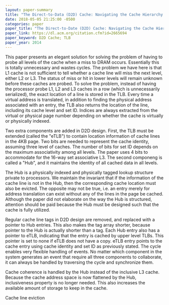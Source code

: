 ```yaml
---
layout: paper-summary
title: "The Direct-to-Data (D2D) Cache: Navigating the Cache Hierarchy with a Single Lookup"
date: 2018-05-05 21:25:00 -0500
categories: paper
paper_title: "The Direct-to-Date (D2D) Cache: Navigating the Cache Hierarchy with a Single Lookup"
paper_link: https://dl.acm.org/citation.cfm?id=2665694
paper_keyword: D2D Cache; TLB
paper_year: 2014
---
```


This paper presents an elegant solution for solving the problem of having to probe all levels of 
the cache when a miss to DRAM occurs. Essentially this is totally unnecessary and wastes cycles. The 
problem we have here is that L1 cache is not sufficient to tell whether a cache line will miss the next level,
either L2 or L3. The status of miss or hit in lower levels will remain unknown before these caches are
probed. To solve the problem, instead of having the processor probe L1, L2 and L3 caches in a row (which 
is unnecessarily serialized), the exact location of a line is stored in the TLB. Every time a virtual address
is translated, in addition to finding the physical address associated with an entry, the TLB also 
returns the location of the line, including its cache level and set ID. Indices are always extracted from
the virtual or physical page number depending on whether the cache is virtually or physically indexed.

Two extra components are added in D2D design. First, the TLB must be extended (called the "eTLB") to contain
location information of cache lines in the 4KB page. Two bits are needed to represent the cache identity, assuming three level of caches.
The number of bits for set ID depends on the maximum associativity among all levels. The paper uses 4 bits to accommodate for 
the 16-way set associative L3. The second componeng is called a "Hub", and it maintains the identity of all cached data
in all levels. 

The Hub is a physically indexed and physically tagged lookup structure private to processors.
We maintain the invariant that if the information of the cache line is not in the Hub, then the corresponding cache 
location must also be evicted. The opposite may not be true, i.e. an entry merely for address translation can exist
without any of the lines in the page be cached.
Although the paper did not elaborate on the way the Hub is structured, attention should be paid because the Hub must be 
designed such that the cache is fully utilized.

Regular cache line tags in D2D design are removed, and replaced with a pointer to Hub entries. This 
also makes the tag array shorter, because pointer to the Hub is actually shorter than a tag. Each Hub entry also has 
a pointer to eTLB, indicating that the entry is cached by upper level TLBs. This pointer is set to none if eTLB
does not have a copy. eTLB entry points to the cache entry using cache identity and set ID as previously stated. 
The cycle enables very flexible handling of events. No matter which component in the 
system generates an event that require all three components to collaborate, it can always be handled by traversing
the cycle and synchronize them. 

Cache coherence is handled by the Hub instead of the inclusive L3 cache. Because the cache address space is now 
flattened by the Hub, inclusiveness property is no longer needed. This also increases the available amount of storage 
to keep in the cache.

Cache line eviction